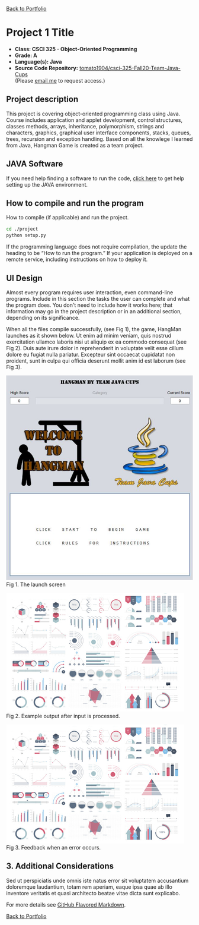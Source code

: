 [Back to Portfolio](./)

Project 1 Title
===============

-   **Class: CSCI 325 - Object-Oriented Programming** 
-   **Grade: A** 
-   **Language(s): Java** 
-   **Source Code Repository:** [tomato1904/csci-325-Fall20-Team-Java-Cups](https://github.com/tomato1904/csci-325-Fall20-Team-Java-Cups)  
    (Please [email me](mailto:jmin@csustudent.net?subject=GitHub%20Access) to request access.)

## Project description

This project is covering object-oriented programming class using Java. Course includes application and applet development, control structures, classes methods, arrays, inheritance, polymorphism, strings and characters, graphics, graphical user interface components, stacks, queues, trees, recursion and exception handling. Based on all the knowlege I learned from Java, Hangman Game is created as a team project.

## JAVA Software 

If you need help finding a software to run the code, [click here](https://www.guru99.com/install-eclipse-java.html) to get help setting up the JAVA environment.

## How to compile and run the program

How to compile (if applicable) and run the project.

```bash
cd ./project
python setup.py
```

If the programming language does not require compilation, the update the heading to be “How to run the program.” If your application is deployed on a remote service, including instructions on how to deploy it.

## UI Design

Almost every program requires user interaction, even command-line programs. Include in this section the tasks the user can complete and what the program does. You don't need to include how it works here; that information may go in the project description or in an additional section, depending on its significance.

When all the files compile successfully, (see Fig 1), the game, HangMan launches as it shown below. Ut enim ad minim veniam, quis nostrud exercitation ullamco laboris nisi ut aliquip ex ea commodo consequat (see Fig 2). Duis aute irure dolor in reprehenderit in voluptate velit esse cillum dolore eu fugiat nulla pariatur. Excepteur sint occaecat cupidatat non proident, sunt in culpa qui officia deserunt mollit anim id est laborum (see Fig 3).

![screenshot](images/launch.jpg)  
Fig 1. The launch screen

![screenshot](images/dummy_thumbnail.jpg)  
Fig 2. Example output after input is processed.

![screenshot](images/dummy_thumbnail.jpg)  
Fig 3. Feedback when an error occurs.

## 3. Additional Considerations

Sed ut perspiciatis unde omnis iste natus error sit voluptatem accusantium doloremque laudantium, totam rem aperiam, eaque ipsa quae ab illo inventore veritatis et quasi architecto beatae vitae dicta sunt explicabo. 

For more details see [GitHub Flavored Markdown](https://guides.github.com/features/mastering-markdown/).

[Back to Portfolio](./)
